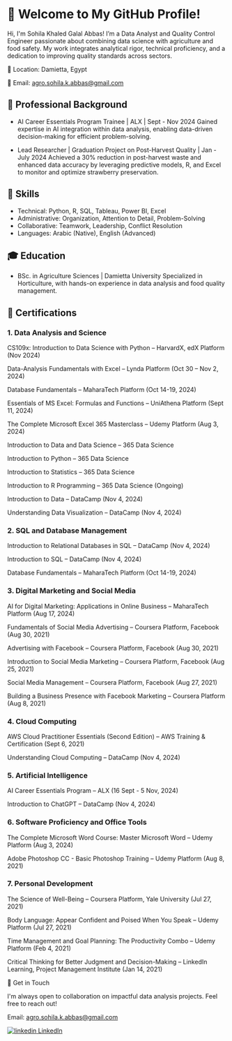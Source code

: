 # 👋 Welcome to My GitHub Profile!
Hi, I'm Sohila Khaled Galal Abbas! I’m a Data Analyst and Quality Control Engineer passionate about combining data science with agriculture and food safety. 
My work integrates analytical rigor, technical proficiency, and a dedication to improving quality standards across sectors.

📍 Location: Damietta, Egypt

📧 Email: agro.sohila.k.abbas@gmail.com

## 💼 Professional Background
- AI Career Essentials Program Trainee | ALX | Sept - Nov 2024
Gained expertise in AI integration within data analysis, enabling data-driven decision-making for efficient problem-solving.

- Lead Researcher | Graduation Project on Post-Harvest Quality | Jan - July 2024
Achieved a 30% reduction in post-harvest waste and enhanced data accuracy by leveraging predictive models, R, and Excel to monitor and optimize strawberry preservation.

## 🌟 Skills
- Technical: Python, R, SQL, Tableau, Power BI, Excel
- Administrative: Organization, Attention to Detail, Problem-Solving
- Collaborative: Teamwork, Leadership, Conflict Resolution
- Languages: Arabic (Native), English (Advanced)

## 🎓 Education
- BSc. in Agriculture Sciences | Damietta University
Specialized in Horticulture, with hands-on experience in data analysis and food quality management.

## 📜 Certifications
### 1. Data Analysis and Science
CS109x: Introduction to Data Science with Python – HarvardX, edX Platform (Nov 2024)

Data-Analysis Fundamentals with Excel – Lynda Platform (Oct 30 – Nov 2, 2024)

Database Fundamentals – MaharaTech Platform (Oct 14-19, 2024)

Essentials of MS Excel: Formulas and Functions – UniAthena Platform (Sept 11, 2024)

The Complete Microsoft Excel 365 Masterclass – Udemy Platform (Aug 3, 2024)

Introduction to Data and Data Science – 365 Data Science

Introduction to Python – 365 Data Science

Introduction to Statistics – 365 Data Science

Introduction to R Programming – 365 Data Science (Ongoing)

Introduction to Data – DataCamp (Nov 4, 2024)

Understanding Data Visualization – DataCamp (Nov 4, 2024)

### 2. SQL and Database Management
Introduction to Relational Databases in SQL – DataCamp (Nov 4, 2024)

Introduction to SQL – DataCamp (Nov 4, 2024)

Database Fundamentals – MaharaTech Platform (Oct 14-19, 2024)

### 3. Digital Marketing and Social Media
AI for Digital Marketing: Applications in Online Business – MaharaTech Platform (Aug 17, 2024)

Fundamentals of Social Media Advertising – Coursera Platform, Facebook (Aug 30, 2021)

Advertising with Facebook – Coursera Platform, Facebook (Aug 30, 2021)

Introduction to Social Media Marketing – Coursera Platform, Facebook (Aug 25, 2021)

Social Media Management – Coursera Platform, Facebook (Aug 27, 2021)

Building a Business Presence with Facebook Marketing – Coursera Platform (Aug 8, 2021)

### 4. Cloud Computing
AWS Cloud Practitioner Essentials (Second Edition) – AWS Training & Certification (Sept 6, 2021)

Understanding Cloud Computing – DataCamp (Nov 4, 2024)

### 5. Artificial Intelligence
AI Career Essentials Program – ALX (16 Sept - 5 Nov, 2024)

Introduction to ChatGPT – DataCamp (Nov 4, 2024)


### 6. Software Proficiency and Office Tools
The Complete Microsoft Word Course: Master Microsoft Word – Udemy Platform (Aug 3, 2024)

Adobe Photoshop CC - Basic Photoshop Training – Udemy Platform (Aug 8, 2021)


### 7. Personal Development
The Science of Well-Being – Coursera Platform, Yale University (Jul 27, 2021)

Body Language: Appear Confident and Poised When You Speak – Udemy Platform (Jul 27, 2021)

Time Management and Goal Planning: The Productivity Combo – Udemy Platform (Feb 4, 2021)

Critical Thinking for Better Judgment and Decision-Making – LinkedIn Learning, Project Management Institute (Jan 14, 2021)


🚀 Get in Touch


I'm always open to collaboration on impactful data analysis projects. Feel free to reach out!

Email: agro.sohila.k.abbas@gmail.com

<p>
  <a href="https://www.linkedin.com/in/sohilakhaledabbas" rel="nofollow noreferrer">
    <img src="https://i.sstatic.net/gVE0j.png" alt="linkedin"> LinkedIn

<!---
Sohila-Khaled-Abbas/Sohila-Khaled-Abbas is a ✨ special ✨ repository because its `README.md` (this file) appears on your GitHub profile.
You can click the Preview link to take a look at your changes.
--->
